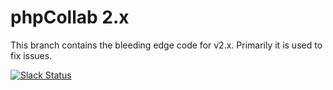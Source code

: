 phpCollab 2.x
===

This branch contains the bleeding edge code for v2.x.  Primarily it is used to fix issues.

[![Slack Status](https://slack.phpcollab.com/badge.svg)](https://slack.phpcollab.com)

